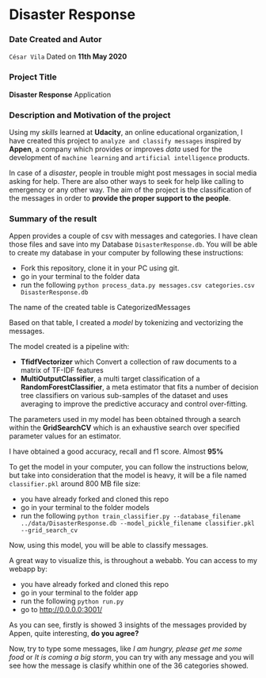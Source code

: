 # Disaster Response

### Date Created and Autor
`César Vila`
Dated on **11th May 2020**

### Project Title

**Disaster Response** Application

### Description and Motivation of the project

Using my *skills* learned at **Udacity**, an online educational organization, I
 have created this project to `analyze and classify messages` inspired by
 **Appen**, a company which provides or improves *data* used for the development
  of `machine learning` and `artificial intelligence` products.

In case of a *disaster*, people in trouble might post messages in social media 
asking for help. There are also other ways to seek for help like calling to
emergency or any other way. The aim of the project is the classification of 
the messages in order to **provide the proper support to the people**.

### Summary of the result

Appen provides a couple of csv with messages and categories. I have clean those
files and save into my Database `DisasterResponse.db`.
You will be able to create my database in your computer by following these
instructions:
 - Fork this repository, clone it in your PC using git.
 - go in your terminal to the folder data
 - run the following `python process_data.py messages.csv categories.csv DisasterResponse.db`
 
The name of the created table is CategorizedMessages

Based on that table, I created a *model* by tokenizing and vectorizing the messages.

The model created is a pipeline with:
 - **TfidfVectorizer** which Convert a collection of raw documents to a matrix
 of TF-IDF features
 - **MultiOutputClassifier**, a multi target classification of a **RandomForestClassifier**, 
 a meta estimator that fits a number of decision tree classifiers on various sub-samples of
 the dataset and uses averaging to improve the predictive accuracy and control over-fitting.
 
The parameters used in my model has been obtained through a search within the **GridSearchCV** 
which is an exhaustive search over specified parameter values for an estimator.

I have obtained a good accuracy, recall and f1 score. Almost **95%**

To get the model in your computer, you can follow the instructions below, but take into
consideration that the model is heavy, it will be a file named `classifier.pkl` around
800 MB file size:
 - you have already forked and cloned this repo
 - go in your terminal to the folder models
 - run the following `python train_classifier.py --database_filename ../data/DisasterResponse.db --model_pickle_filename classifier.pkl --grid_search_cv`

Now, using this model, you will be able to classify messages. 

A great way to visualize this, is throughout a webabb. You can access to my webapp by:
 - you have already forked and cloned this repo
 - go in your terminal to the folder app
 - run the following `python run.py`
 - go to http://0.0.0.0:3001/

As you can see, firstly is showed 3 insights of the messages provided by Appen, quite interesting,
**do you agree?**

Now, try to type some messages, like *I am hungry, please get me some food* or
*It is coming a big storm*, you can try with any message and you will see how the message is clasify
whithin one of the 36 categories showed.


